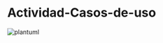 # Actividad-Casos-de-uso


![plantuml](https://github.com/user-attachments/assets/268e08ac-9b8c-47b5-98a8-5a93ad288b6d)
